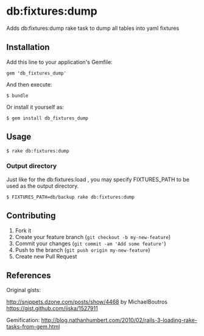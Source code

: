 # db:fixtures:dump

Adds db:fixtures:dump rake task to dump all tables into yaml fixtures

## Installation

Add this line to your application's Gemfile:

    gem 'db_fixtures_dump'

And then execute:

    $ bundle

Or install it yourself as:

    $ gem install db_fixtures_dump

## Usage

    $ rake db:fixtures:dump

### Output directory

Just like for the db:fixtures:load , you may specify FIXTURES_PATH to be used as the output directory.

    $ FIXTURES_PATH=db/backup rake db:fixtures:dump

## Contributing

1. Fork it
2. Create your feature branch (`git checkout -b my-new-feature`)
3. Commit your changes (`git commit -am 'Add some feature'`)
4. Push to the branch (`git push origin my-new-feature`)
5. Create new Pull Request

## References

Original gists:

http://snippets.dzone.com/posts/show/4468 by MichaelBoutros
https://gist.github.com/iiska/1527911


Gemification:
http://blog.nathanhumbert.com/2010/02/rails-3-loading-rake-tasks-from-gem.html